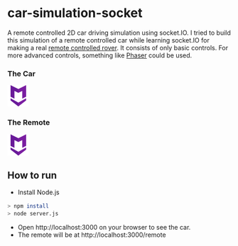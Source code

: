 # car-simulation-socket
A remote controlled 2D car driving simulation using socket.IO. I tried to build this simulation of a remote controlled car while learning socket.IO for making a real [remote controlled rover](https://techyexplorer.com/rover-control-from-cell-phone/). It consists of only basic controls. For more advanced controls, something like [Phaser](https://phaser.io/) could be used.

### The Car
![remote controlled car driving simulation using socket](https://github.com/adam-p/markdown-here/raw/master/src/common/images/icon48.png "The car")

### The Remote
![remote controlled car driving simulation using socket](https://github.com/adam-p/markdown-here/raw/master/src/common/images/icon48.png "The remote")

## How to run
- Install Node.js
 
```bash
> npm install
> node server.js
```

- Open http://localhost:3000 on your browser to see the car.
- The remote will be at http://localhost:3000/remote
